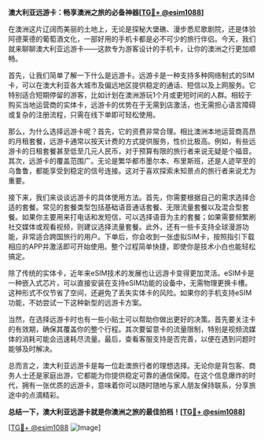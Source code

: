**澳大利亚远游卡：畅享澳洲之旅的必备神器[[TG💪+ @esim1088](https://t.me/s/esim1088)]**

在澳洲这片辽阔而美丽的土地上，无论是探秘大堡礁、漫步悉尼歌剧院，还是体验阿德莱德的葡萄酒文化，一部好用的手机卡都是必不可少的旅行伴侣。今天，我们就来聊聊澳大利亚远游卡——这款专为游客设计的手机卡，让你的澳洲之行更加顺畅。

首先，让我们简单了解一下什么是远游卡。远游卡是一种支持多种网络制式的SIM卡，可以在澳大利亚各大城市及偏远地区提供稳定的通话、短信以及上网服务。它特别适合短期停留的游客，比如计划在澳洲游玩1个月或更短时间的人群。相较于购买当地运营商的实体卡，远游卡的优势在于无需到店激活，也无需担心语言障碍或复杂的注册流程，只需在线下单即可轻松使用。

那么，为什么选择远游卡呢？首先，它的资费非常合理。相比澳洲本地运营商高昂的月租套餐，远游卡通常以按天计费的方式提供服务，性价比极高。例如，有些远游卡的日租套餐甚至低至几元人民币，对于预算有限的旅行者来说无疑是个福音。其次，远游卡的覆盖范围广。无论是繁华都市墨尔本、布里斯班，还是人迹罕至的乌鲁鲁，都能享受到稳定的信号连接。这对于喜欢探索未知景点的旅行者来说尤为重要。

接下来，我们来谈谈远游卡的具体使用方法。首先，你需要根据自己的需求选择合适的套餐。常见的套餐类型包括基础语音通话套餐、无限流量套餐以及混合型套餐。如果你主要用来打电话和发短信，可以选择语音为主的套餐；如果需要频繁刷社交媒体或观看视频，则建议选择流量套餐。此外，还有一些卡支持全球漫游功能，非常适合跨国旅行的用户。下单后，你会收到一张虚拟SIM卡，按照指引下载相应的APP并激活即可开始使用。整个过程简单快捷，即使你是技术小白也能轻松搞定。

除了传统的实体卡，近年来eSIM技术的发展也让远游卡变得更加灵活。eSIM卡是一种嵌入式芯片，可以直接安装在支持eSIM功能的设备中，无需物理更换卡槽。这种形式不仅节省了空间，还避免了丢失实体卡的风险。如果你的手机支持eSIM功能，不妨尝试一下这种新型的远游卡方案。

当然，在选择远游卡时也有一些小贴士可以帮助你做出更好的决策。首先要关注卡的有效期，确保其覆盖你的整个行程。其次要留意卡的流量限制，特别是视频流媒体的消耗可能会迅速耗尽流量。最后，查看客服支持是否完善，以便在遇到问题时能够及时解决。

总而言之，澳大利亚远游卡是每一位赴澳旅行者的理想选择。无论你是背包客、商务人士还是家庭出游，它都能为你提供稳定可靠的通信保障。在这个信息爆炸的时代，拥有一张优质的远游卡，意味着你可以随时随地与家人朋友保持联系，分享旅途中的点滴精彩。

**总结一下，澳大利亚远游卡就是你澳洲之旅的最佳拍档！[[TG💪+ @esim1088](https://t.me/s/esim1088)]**

[[TG💪+ @esim1088](https://t.me/s/esim1088) ![Image](https://i.postimg.cc/4NQfJmqS/Snipaste-2025-05-13-00-14-12.png)]